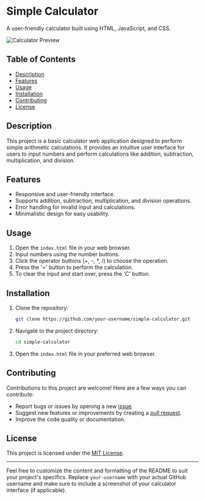 

# Simple Calculator

A user-friendly calculator built using HTML, JavaScript, and CSS.

![Calculator Preview](screenshot.png)

## Table of Contents

- [Description](#description)
- [Features](#features)
- [Usage](#usage)
- [Installation](#installation)
- [Contributing](#contributing)
- [License](#license)

## Description

This project is a basic calculator web application designed to perform simple arithmetic calculations. It provides an intuitive user interface for users to input numbers and perform calculations like addition, subtraction, multiplication, and division.

## Features

- Responsive and user-friendly interface.
- Supports addition, subtraction, multiplication, and division operations.
- Error handling for invalid input and calculations.
- Minimalistic design for easy usability.

## Usage

1. Open the `index.html` file in your web browser.
2. Input numbers using the number buttons.
3. Click the operator buttons (+, -, *, /) to choose the operation.
4. Press the '=' button to perform the calculation.
5. To clear the input and start over, press the 'C' button.

## Installation

1. Clone the repository:

   ```bash
   git clone https://github.com/your-username/simple-calculator.git
   ```

2. Navigate to the project directory:

   ```bash
   cd simple-calculator
   ```

3. Open the `index.html` file in your preferred web browser.

## Contributing

Contributions to this project are welcome! Here are a few ways you can contribute:

- Report bugs or issues by opening a new [issue](https://github.com/your-username/simple-calculator/issues).
- Suggest new features or improvements by creating a [pull request](https://github.com/your-username/simple-calculator/pulls).
- Improve the code quality or documentation.

## License

This project is licensed under the [MIT License](LICENSE).

---

Feel free to customize the content and formatting of the README to suit your project's specifics. Replace `your-username` with your actual GitHub username and make sure to include a screenshot of your calculator interface (if applicable).